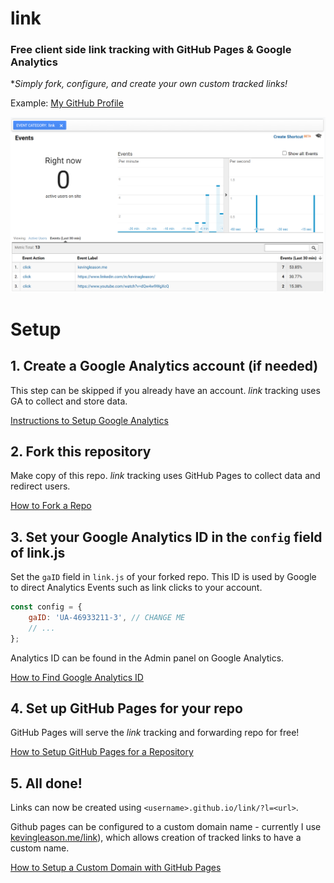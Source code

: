 # link
### Free client side link tracking with GitHub Pages & Google Analytics

**Simply fork, configure, and create your own custom tracked links!*

Example: [My GitHub Profile][example_link]

![Google Analytics Dashboard](https://github.com/GleasonK/link/blob/main/readme_img.png?raw=true)


# Setup
## 1. Create a Google Analytics account (if needed)
This step can be skipped if you already have an account.
_link_ tracking uses GA to collect and store data.

[Instructions to Setup Google Analytics][google_setup]

## 2. Fork this repository
Make copy of this repo.
_link_ tracking uses GitHub Pages to collect data and redirect users.

[How to Fork a Repo][gh_fork_repo]

## 3. Set your Google Analytics ID in the `config` field of link.js
Set the `gaID` field in `link.js` of your forked repo. This ID is used by Google to direct Analytics Events such as link clicks to your account.

```js
const config = {
	gaID: 'UA-46933211-3', // CHANGE ME
	// ...
};
```
Analytics ID can be found in the Admin panel on Google Analytics.

[How to Find Google Analytics ID][google_find_id]

## 4. Set up GitHub Pages for your repo
GitHub Pages will serve the _link_ tracking and forwarding repo for free!

[How to Setup GitHub Pages for a Repository][gh_pages_setup]

## 5. All done!
Links can now be created using `<username>.github.io/link/?l=<url>`.

Github pages can be configured to a custom domain name - currently I use [kevingleason.me/link][example_link]), which allows creation of tracked links to have a custom name.

[How to Setup a Custom Domain with GitHub Pages][gh_custom_domain]

[example_link]:https://kevingleason.me/link/?l=https://github.com/GleasonK/
[google_setup]:https://support.google.com/analytics/answer/1008015
[gh_fork_repo]:https://docs.github.com/en/get-started/quickstart/fork-a-repo
[google_find_id]:https://support.google.com/analytics/answer/1008080
[gh_pages_setup]:https://pages.github.com/
[gh_custom_domain]:https://docs.github.com/en/pages/configuring-a-custom-domain-for-your-github-pages-site/managing-a-custom-domain-for-your-github-pages-site